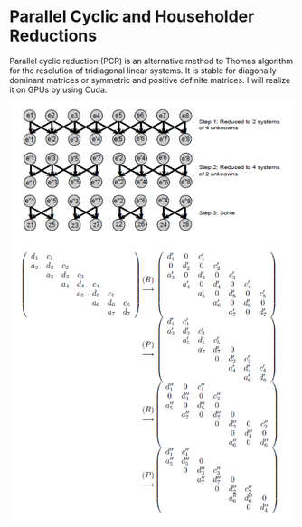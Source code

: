 # Parallel Cyclic and Householder Reductions
Parallel cyclic reduction (PCR) is an alternative method to Thomas algorithm for the resolution of tridiagonal linear systems. It is stable for diagonally dominant matrices or symmetric and positive definite matrices.  I will realize it on GPUs by using Cuda.

![image](https://github.com/JingangQu/Parallel-Cyclic-Householder-Reductions/blob/master/images/1.PNG)
![image](https://github.com/JingangQu/Parallel-Cyclic-Householder-Reductions/blob/master/images/2.PNG)
